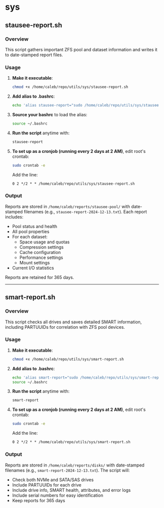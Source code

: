 # sys

## stausee-report.sh
### Overview
This script gathers important ZFS pool and dataset information and writes it to date-stamped report files.

### Usage
1. **Make it executable**: 
   ```bash
   chmod +x /home/caleb/repo/utils/sys/stausee-report.sh
   ```
2. **Add alias to .bashrc**: 
   ```bash
   echo 'alias stausee-report="sudo /home/caleb/repo/utils/sys/stausee-report.sh"' >> /home/caleb/.bashrc
   ```
3. **Source your bashrc** to load the alias: 
   ```bash
   source ~/.bashrc
   ```
4. **Run the script** anytime with: 
   ```bash
   stausee-report
   ```
5. **To set up as a cronjob (running every 2 days at 2 AM)**, edit root's crontab:
   ```bash
   sudo crontab -e
   ```
   Add the line:
   ```
   0 2 */2 * * /home/caleb/repo/utils/sys/stausee-report.sh
   ```

### Output
Reports are stored in `/home/caleb/reports/stausee-pool/` with date-stamped filenames (e.g., `stausee-report-2024-12-13.txt`).
Each report includes:
- Pool status and health
- All pool properties
- For each dataset:
  - Space usage and quotas
  - Compression settings
  - Cache configuration
  - Performance settings
  - Mount settings
- Current I/O statistics

Reports are retained for 365 days.

---

## smart-report.sh
### Overview
This script checks all drives and saves detailed SMART information, including PARTUUIDs for correlation with ZFS pool devices.

### Usage
1. **Make it executable**:
   ```bash
   chmod +x /home/caleb/repo/utils/sys/smart-report.sh
   ```
2. **Add alias to .bashrc**: 
   ```bash
   echo 'alias smart-report="sudo /home/caleb/repo/utils/sys/smart-report.sh"' >> ~/.bashrc
   source ~/.bashrc
   ```
3. **Run the script** anytime with:
   ```bash
   smart-report
   ```
4. **To set up as a cronjob (running every 2 days at 2 AM)**, edit root's crontab:
   ```bash
   sudo crontab -e
   ```
   Add the line:
   ```
   0 2 */2 * * /home/caleb/repo/utils/sys/smart-report.sh
   ```

### Output
Reports are stored in `/home/caleb/reports/disks/` with date-stamped filenames (e.g., `smart-report-2024-12-13.txt`).
The script will:
- Check both NVMe and SATA/SAS drives
- Include PARTUUIDs for each drive
- Include drive info, SMART health, attributes, and error logs
- Include serial numbers for easy identification
- Keep reports for 365 days